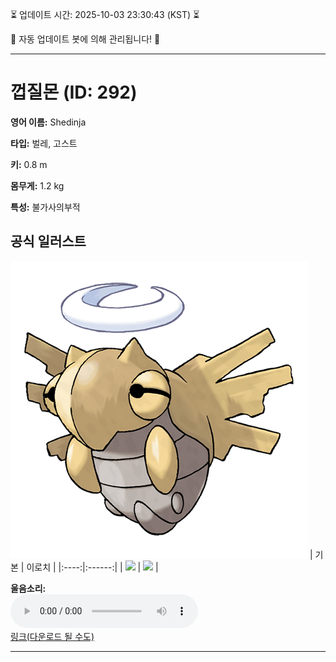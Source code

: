 
⏳ 업데이트 시간: 2025-10-03 23:30:43 (KST) ⏳

🤖 자동 업데이트 봇에 의해 관리됩니다! 🤖

---

# 껍질몬 (ID: 292)
**영어 이름:** Shedinja

**타입:** 벌레, 고스트

**키:** 0.8 m

**몸무게:** 1.2 kg

**특성:** 불가사의부적

## 공식 일러스트
![](https://raw.githubusercontent.com/PokeAPI/sprites/master/sprites/pokemon/other/official-artwork/292.png)
| 기본 | 이로치 |
|:----:|:------:|
| <img src="http://play.pokemonshowdown.com/sprites/ani/shedinja.gif" width="200"> | <img src="http://play.pokemonshowdown.com/sprites/ani-shiny/shedinja.gif" width="200"> |

**울음소리:**<br><audio controls src="https://raw.githubusercontent.com/PokeAPI/cries/main/cries/pokemon/latest/292.ogg"></audio><br> [링크(다운로드 될 수도)](https://raw.githubusercontent.com/PokeAPI/cries/main/cries/pokemon/latest/292.ogg)


---
